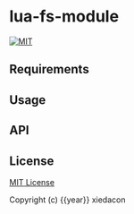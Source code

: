 # lua-fs-module

[![MIT](https://img.shields.io/badge/license-MIT-blue.svg)](https://github.com/xiedacon/lua-fs-module/blob/master/LICENSE)

## Requirements

## Usage

## API

## License

[MIT License](https://github.com/xiedacon/lua-fs-module/blob/master/LICENSE)

Copyright (c) {{year}} xiedacon